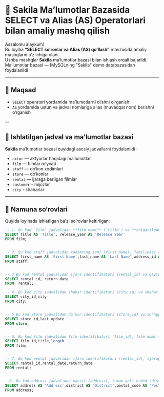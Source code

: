 # 🧠 Sakila Ma’lumotlar Bazasida SELECT va Alias (AS) Operatorlari bilan amaliy mashq qilish

Assalomu alaykum!  
Bu loyiha **“SELECT so‘rovlar va Alias (AS) qo‘llash”** mavzusida amaliy mashqlarni o‘z ichiga oladi.  
Ushbu mashqlar **Sakila** ma’lumotlar bazasi bilan ishlash orqali bajarildi.  
Ma’lumotlar bazasi — (MySQLning "Sakila" demo databazasidan foydalanildi

---

## 🎯 Maqsad
- `SELECT` operatori yordamida ma’lumotlarni olishni o‘rganish  
- `AS` yordamida ustun va jadval nomlariga alias (muvaqqat nom) berishni o‘rganish  

--

## 🧱 Ishlatilgan jadval va ma’lumotlar bazasi
**Sakila** ma’lumotlar bazasi quyidagi asosiy jadvallarni foydalanildi :  
- `actor` — aktyorlar haqidagi ma’lumotlar  
- `film` — filmlar ro‘yxati  
- `staff` — do‘kon xodimlari  
- `store` — do‘konlar  
- `rental` — ijaraga berilgan filmlar
- `customer` - mijozlar
- `city` - shaharlar

---

## 🧩 Namuna so‘rovlari
Quyida loyihada ishlatilgan ba’zi so‘rovlar keltirilgan:

```sql
-- 1. Bu kod `film` jadvalidan **film nomi** (`title`) va **chiqarilgan yili** (`release_year`) ustunlarini tanlaydi. `AS` yordamida ular natijada mos ravishda **"Title"** va **"Release Year"** nomlari bilan ko‘rsatiladi.
SELECT title AS 'Title', release_year AS 'Release Year' 
FROM film;


-- 2. Bu kod staff jadvalidan xodimning ismi (first_name), familiyasi (last_name) va manzil identifikatori (address_id) ustunlarini tanlaydi. AS orqali ular natijada "First Name", "Last Name" va "Address" nomlari bilan ko‘rsatiladi.
SELECT first_name AS 'First Name',last_name AS 'Last Name',address_id AS 'Address'
FROM staff;


-- 3.Bu kod rental jadvalidan ijara identifikatori (rental_id) va qaytarilgan sana (return_date) ustunlarini tanlaydi hamda shu ma’lumotlarni ekranga chiqaradi.
SELECT rental_id, return_date
FROM  rental;

-- 4. Bu kod city jadvalidan shahar identifikatori (city_id) va shahar nomi (city) ustunlarini tanlab, ularni natijada ko‘rsatadi.
SELECT city_id,city
FROM city;


-- 5.Bu kod store jadvalidan do‘kon identifikatori (store_id) va so‘nggi yangilanish sanasi (last_update) ustunlarini tanlab, ularni natijada ko‘rsatadi.
SELECT store_id,last_update
FROM store;


-- 6. Bu kod film jadvalidan film identifikatori (film_id), film nomi (title) va film davomiyligi (length) ustunlarini tanlab, ularni natijada ko‘rsatadi.
SELECT film_id,title,length
FROM film;


-- 7. Bu kod rental jadvalidan ijara identifikatori (rental_id), ijaraga olingan sana (rental_date) va qaytarilgan sana (return_date) ustunlarini tanlab, ularni natijada ko‘rsatadi.
SELECT rental_id,rental_date,return_date
FROM rental;


--8. Bu kod address jadvalidan manzil (address), tuman yoki hudud (district) va pochta indeksi (postal_code) ustunlarini tanlaydi. AS yordamida ular natijada mos ravishda "Address", "District" va "Postal Code" nomlari bilan ko‘rsatiladi.
SELECT address AS 'Address',district AS 'District',postal_code AS 'Postal Code'
FROM address;
